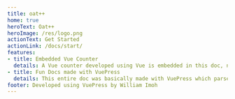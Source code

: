 ```yaml
---
title: oat++
home: true
heroText: Oat++
heroImage: /res/logo.png
actionText: Get Started
actionLink: /docs/start/
features:
- title: Embedded Vue Counter
  details: A Vue counter developed using Vue is embedded in this doc, now that's the power of VuePress!
- title: Fun Docs made with VuePress
  details: This entire doc was basically made with VuePress which parsed markdown files and corresponding assets using webpack.
footer: Developed using VuePress by William Imoh
---
```

